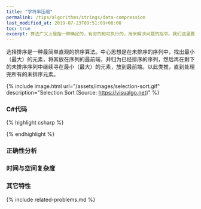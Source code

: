```yaml
---
title: "字符串压缩"
permalink: /tips/algorithms/strings/data-compression
last_modified_at: 2019-07-23T09:51:09+08:00
toc: true
excerpt: 算法广义上是指一种确定的，有穷的和可执行的，用来解决问题的指令。我们这里要讨论的算法的范围定义相对较窄，主要指的是能够解决某个问题的一个程序。任何可以解决问题的程序都可以称之为算法，但正如数学里我们有各种定理一样，某些经典的算法可以为解决其它问题提供良好的基础。这篇文章的主要目的即是将我收集到的各种经典算法罗列出来，方便学习和参考。
---
```


选择排序是一种最简单直观的排序算法。中心思想是在未排序的序列中，找出最小（最大）的元素，将其放在序列的最前端，并归为已经排序的序列，然后再在剩下的未排序序列中继续寻在最小（最大）的元素，放到最前端。以此类推，直到处理完所有的未排序元素。

{% include image.html url="/assets/images/selection-sort.gif" description="Selection Sort (Source: https://visualgo.net)" %}

### C#代码

{% highlight csharp %}

{% endhighlight %}

### 正确性分析

### 时间与空间复杂度

### 其它特性

{% include related-problems.md %}